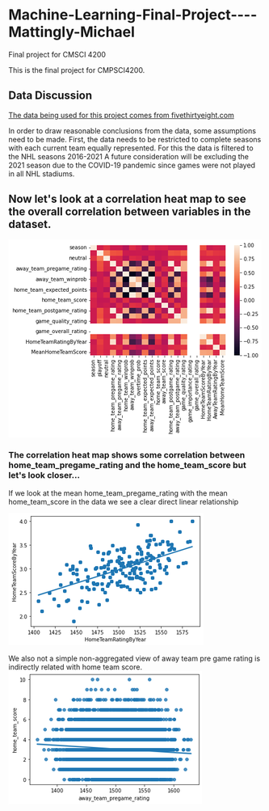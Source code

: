 # Machine-Learning-Final-Project----Mattingly-Michael
Final project for CMSCI 4200

This is the final project for CMPSCI4200.  

## Data Discussion
[The data being used for this project comes from fivethirtyeight.com](https://github.com/fivethirtyeight/data/tree/master/nhl-forecasts)

In order to draw reasonable conclusions from the data, some assumptions need to be made.
First, the data needs to be restricted to complete seasons with each current team equally represented.
For this the data is filtered to the NHL seasons 2016-2021
A future consideration will be excluding the 2021 season due to the COVID-19 pandemic since games were not played in all NHL stadiums.

## Now let's look at a correlation heat map to see the overall correlation between variables in the dataset.
![](./CorrHeatMap.png)

### The correlation heat map shows some correlation between home_team_pregame_rating and the home_team_score but let's look closer...
If we look at the mean home_team_pregame_rating with the mean home_team_score in the data we see a clear direct linear relationship

![](./AggTeamRatingbyYearMeanGoalsPerGame.png)

We also not a simple non-aggregated view of away team pre game rating is indirectly related with home team score.
![](./CorrPlotAwayRatingHomeGoals.png)
